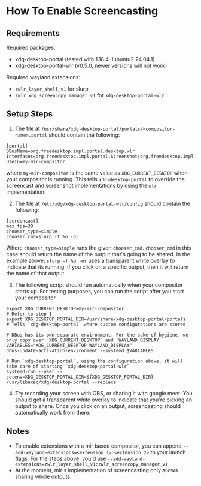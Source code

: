 How To Enable Screencasting
===========================

## Requirements
Required packages:
- xdg-desktop-portal (tested with 1.18.4-1ubuntu2.24.04.1)
- xdg-desktop-portal-wlr (v0.5.0, newer versions will not work)

Required wayland extensions:
- `zwlr_layer_shell_v1` for slurp,
- `zwlr_xdg_screencopy_manager_v1` for `xdg-desktop-portal-wlr`

## Setup Steps

1. The file at `/usr/share/xdg-desktop-portal/portals/<compositor-name>.portal` should contain the following:
```
[portal]
DBusName=org.freedesktop.impl.portal.desktop.wlr
Interfaces=org.freedesktop.impl.portal.Screenshot;org.freedesktop.impl.portal.ScreenCast;
UseIn=my-mir-compsitor
```
where `my-mir-compositor` is the same value as `XDG_CURRENT_DESKTOP` when your compositor is running. This tells `xdg-desktop-portal` to override the screencast and screenshot implementations by using the `wlr` implementation.

2. The file at `/etc/xdg/xdg-desktop-portal-wlr/config` should  contain the following:
```
[screencast]
max_fps=30
chooser_type=simple
chooser_cmd=slurp -f %o -or
```

Where `chooser_type=simple` runs the given `chooser_cmd`. `chooser_cmd` in this case should return the name of the output that's going to be shared. In the example above, `slurp -f %o -or` uses a transparent white overlay to indicate that its running, if you click on a specific output, then it will return the name of that output.

3. The following script should run automatically when your compositor starts up. For testing purposes, you can run the script after you start your compositor.
```
export XDG_CURRENT_DESKTOP=my-mir-compositor                            # Refer to step 1
export XDG_DESKTOP_PORTAL_DIR=/usr/share/xdg-desktop-portal/portals     # Tells `xdg-desktop-portal` where custom configurations are stored

# DBus has its own separate environment. For the sake of hygiene, we only copy over `XDG_CURRENT_DESKTOP` and `WAYLAND_DISPLAY`
VARIABLES="XDG_CURRENT_DESKTOP WAYLAND_DISPLAY"
dbus-update-activation-environment --systemd $VARIABLES

# Run `xdg-desktop-portal`, using the configuration above, it will take care of starting `xdg-desktop-portal-wlr`
systemd-run --user --setenv=XDG_DESKTOP_PORTAL_DIR=${XDG_DESKTOP_PORTAL_DIR} /usr/libexec/xdg-desktop-portal --replace
```

4. Try recording your screen with OBS, or sharing it with google meet. You should get a transparent white overlay to indicate that you're picking an output to share. Once you click on an output, screencasting should automatically work from there.

## Notes
- To enable extensions with a mir based compositor, you can append `--add-wayland-extensions=<extension 1>:<extension 2>` to your launch flags. For the steps above, you'd use `--add-wayland-extensions=zwlr_layer_shell_v1:zwlr_screencopy_manager_v1`
- At the moment, mir's implementation of screencasting only allows sharing whole outputs.
